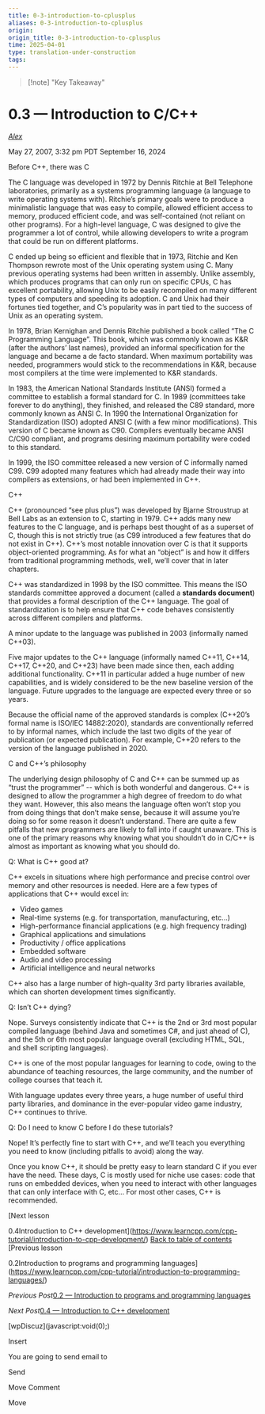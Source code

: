 ```yaml
---
title: 0-3-introduction-to-cplusplus
aliases: 0-3-introduction-to-cplusplus
origin: 
origin_title: 0-3-introduction-to-cplusplus
time: 2025-04-01 
type: translation-under-construction
tags:
---
```


> [!note] "Key Takeaway"

# 0.3 — Introduction to C/C++

[*Alex*](https://www.learncpp.com/author/Alex/ "View all posts by Alex")

May 27, 2007, 3:32 pm PDT
September 16, 2024

Before C++, there was C

The C language was developed in 1972 by Dennis Ritchie at Bell Telephone laboratories, primarily as a systems programming language (a language to write operating systems with). Ritchie’s primary goals were to produce a minimalistic language that was easy to compile, allowed efficient access to memory, produced efficient code, and was self-contained (not reliant on other programs). For a high-level language, C was designed to give the programmer a lot of control, while allowing developers to write a program that could be run on different platforms.

C ended up being so efficient and flexible that in 1973, Ritchie and Ken Thompson rewrote most of the Unix operating system using C. Many previous operating systems had been written in assembly. Unlike assembly, which produces programs that can only run on specific CPUs, C has excellent portability, allowing Unix to be easily recompiled on many different types of computers and speeding its adoption. C and Unix had their fortunes tied together, and C’s popularity was in part tied to the success of Unix as an operating system.

In 1978, Brian Kernighan and Dennis Ritchie published a book called “The C Programming Language”. This book, which was commonly known as K&R (after the authors’ last names), provided an informal specification for the language and became a de facto standard. When maximum portability was needed, programmers would stick to the recommendations in K&R, because most compilers at the time were implemented to K&R standards.

In 1983, the American National Standards Institute (ANSI) formed a committee to establish a formal standard for C. In 1989 (committees take forever to do anything), they finished, and released the C89 standard, more commonly known as ANSI C. In 1990 the International Organization for Standardization (ISO) adopted ANSI C (with a few minor modifications). This version of C became known as C90. Compilers eventually became ANSI C/C90 compliant, and programs desiring maximum portability were coded to this standard.

In 1999, the ISO committee released a new version of C informally named C99. C99 adopted many features which had already made their way into compilers as extensions, or had been implemented in C++.

C++

C++ (pronounced “see plus plus”) was developed by Bjarne Stroustrup at Bell Labs as an extension to C, starting in 1979. C++ adds many new features to the C language, and is perhaps best thought of as a superset of C, though this is not strictly true (as C99 introduced a few features that do not exist in C++). C++’s most notable innovation over C is that it supports object-oriented programming. As for what an “object” is and how it differs from traditional programming methods, well, we’ll cover that in later chapters.

C++ was standardized in 1998 by the ISO committee. This means the ISO standards committee approved a document (called a **standards document**) that provides a formal description of the C++ language. The goal of standardization is to help ensure that C++ code behaves consistently across different compilers and platforms.

A minor update to the language was published in 2003 (informally named C++03).

Five major updates to the C++ language (informally named C++11, C++14, C++17, C++20, and C++23) have been made since then, each adding additional functionality. C++11 in particular added a huge number of new capabilities, and is widely considered to be the new baseline version of the language. Future upgrades to the language are expected every three or so years.

Because the official name of the approved standards is complex (C++20’s formal name is ISO/IEC 14882:2020), standards are conventionally referred to by informal names, which include the last two digits of the year of publication (or expected publication). For example, C++20 refers to the version of the language published in 2020.

C and C++’s philosophy

The underlying design philosophy of C and C++ can be summed up as “trust the programmer” -- which is both wonderful and dangerous. C++ is designed to allow the programmer a high degree of freedom to do what they want. However, this also means the language often won’t stop you from doing things that don’t make sense, because it will assume you’re doing so for some reason it doesn’t understand. There are quite a few pitfalls that new programmers are likely to fall into if caught unaware. This is one of the primary reasons why knowing what you shouldn’t do in C/C++ is almost as important as knowing what you should do.

Q: What is C++ good at?

C++ excels in situations where high performance and precise control over memory and other resources is needed. Here are a few types of applications that C++ would excel in:

- Video games
- Real-time systems (e.g. for transportation, manufacturing, etc…)
- High-performance financial applications (e.g. high frequency trading)
- Graphical applications and simulations
- Productivity / office applications
- Embedded software
- Audio and video processing
- Artificial intelligence and neural networks

C++ also has a large number of high-quality 3rd party libraries available, which can shorten development times significantly.

Q: Isn’t C++ dying?

Nope. Surveys consistently indicate that C++ is the 2nd or 3rd most popular compiled language (behind Java and sometimes C#, and just ahead of C), and the 5th or 6th most popular language overall (excluding HTML, SQL, and shell scripting languages).

C++ is one of the most popular languages for learning to code, owing to the abundance of teaching resources, the large community, and the number of college courses that teach it.

With language updates every three years, a huge number of useful third party libraries, and dominance in the ever-popular video game industry, C++ continues to thrive.

Q: Do I need to know C before I do these tutorials?

Nope! It’s perfectly fine to start with C++, and we’ll teach you everything you need to know (including pitfalls to avoid) along the way.

Once you know C++, it should be pretty easy to learn standard C if you ever have the need. These days, C is mostly used for niche use cases: code that runs on embedded devices, when you need to interact with other languages that can only interface with C, etc… For most other cases, C++ is recommended.

\[Next lesson

0.4Introduction to C++ development\](https://www.learncpp.com/cpp-tutorial/introduction-to-cpp-development/)
[Back to table of contents](/)
\[Previous lesson

0.2Introduction to programs and programming languages\](https://www.learncpp.com/cpp-tutorial/introduction-to-programming-languages/)

*Previous Post*[0.2 — Introduction to programs and programming languages](https://www.learncpp.com/cpp-tutorial/introduction-to-programming-languages/)

*Next Post*[0.4 — Introduction to C++ development](https://www.learncpp.com/cpp-tutorial/introduction-to-cpp-development/)

\[wpDiscuz\](javascript:void(0);)

Insert

You are going to send email to

Send

Move Comment

Move
